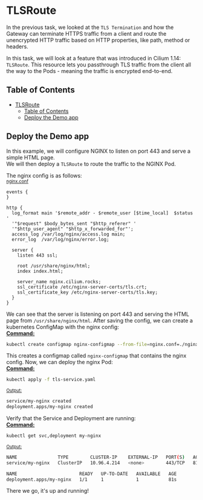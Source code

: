 # TLSRoute
In the previous task, we looked at the `TLS Termination` and how the Gateway can terminate HTTPS traffic from a client and route the unencrypted HTTP traffic based on HTTP properties, like path, method or headers.

In this task, we will look at a feature that was introduced in Cilium 1.14: `TLSRoute`. This resource lets you passthrough TLS traffic from the client all the way to the Pods - meaning the traffic is encrypted end-to-end.
## Table of Contents
- [TLSRoute](#tlsroute)
  - [Table of Contents](#table-of-contents)
  - [Deploy the Demo app](#deploy-the-demo-app)


## Deploy the Demo app
In this example, we will configure NGINX to listen on port 443 and serve a simple HTML page.  
We will then deploy a `TLSRoute` to route the traffic to the NGINX Pod.

The nginx config is as follows:  
<u><small>nginx.conf</small></b></u>
```nginx
events {
}

http {
  log_format main '$remote_addr - $remote_user [$time_local]  $status '
  '"$request" $body_bytes_sent "$http_referer" '
  '"$http_user_agent" "$http_x_forwarded_for"';
  access_log /var/log/nginx/access.log main;
  error_log  /var/log/nginx/error.log;

  server {
    listen 443 ssl;

    root /usr/share/nginx/html;
    index index.html;

    server_name nginx.cilium.rocks;
    ssl_certificate /etc/nginx-server-certs/tls.crt;
    ssl_certificate_key /etc/nginx-server-certs/tls.key;
  }
}
```

We can see that the server is listening on port 443 and serving the HTML page from `/usr/share/nginx/html`.
After saving the config, we can create a kubernetes ConfigMap with the nginx config:  
<u><b>Command:</b></u>
```bash
kubectl create configmap nginx-configmap --from-file=nginx.conf=./nginx.conf
```

This creates a configmap called `nginx-configmap` that contains the nginx config.
Now, we can deploy the nginx Pod:  
<u><b>Command:</b></u>
```bash
kubectl apply -f tls-service.yaml
```

<u><small>Output:</small></u>
```bash
service/my-nginx created
deployment.apps/my-nginx created
```

Verify that the Service and Deployment are running:  
<u><b>Command:</b></u>
```bash
kubectl get svc,deployment my-nginx
```

<u><small>Output:</small></u>
```bash
NAME               TYPE        CLUSTER-IP    EXTERNAL-IP   PORT(S)   AGE
service/my-nginx   ClusterIP   10.96.4.214   <none>        443/TCP   81s

NAME                       READY   UP-TO-DATE   AVAILABLE   AGE
deployment.apps/my-nginx   1/1     1            1           81s
```

There we go, it's up and running!
